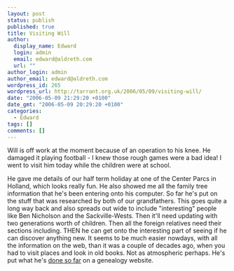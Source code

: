 ```yaml
---
layout: post
status: publish
published: true
title: Visiting Will
author:
  display_name: Edward
  login: admin
  email: edward@aldreth.com
  url: ""
author_login: admin
author_email: edward@aldreth.com
wordpress_id: 265
wordpress_url: http://tarrant.org.uk/2006/05/09/visiting-will/
date: "2006-05-09 21:29:20 +0100"
date_gmt: "2006-05-09 20:29:20 +0100"
categories:
  - Edward
tags: []
comments: []
---
```


<p>Will is off work at the moment because of an operation to his knee.  He damaged it playing football - I knew those rough games were a bad idea!  I went to visit him today while the children were at school.</p>
<p>He gave me details of our half term holiday at one of the Center Parcs in Holland, which looks really fun.  He also showed me all the family tree information that he's been entering onto his computer.  So far he's put on the stuff that was researched by both of our grandfathers.  This goes quite a long way back and also spreads out wide to include "interesting" people like Ben Nicholson and the Sackville-Wests.  Then it'll need updating with two generations worth of children.  Then all the foreign relatives need their sections including.  THEN he can get onto the interesting part of seeing if he can discover anything new.  It seems to be much easier nowdays, with all the information on the web, than it was a couple of decades ago, when you had to visit places and look in old books.  Not as atmospheric perhaps.  He's put what he's <a href="https://familytreemaker.genealogy.com/users/a/n/d/William-Andrews-West-Yorkshire/index.html">done so far</a> on a genealogy website.</p>
